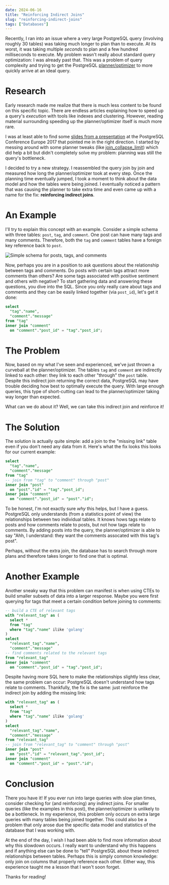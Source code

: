```yaml
---
date: 2024-06-16
title: "Reinforcing Indirect Joins"
slug: "reinforcing-indirect-joins"
tags: ["Databases"]
---
```


Recently, I ran into an issue where a very large PostgreSQL query (involving roughly 30 tables) was taking much longer to plan than to execute.
At its worst, it was taking multiple _seconds_ to plan and a few hundred milliseconds to execute.
My problem wasn't really about standard query optimization: I was already past that.
This was a problem of query complexity and trying to get the PostgreSQL [planner/optimizer](https://www.postgresql.org/docs/current/planner-optimizer.html) to more quickly arrive at an ideal query.

# Research

Early research made me realize that there is much less content to be found on this specific topic.
There are endless articles explaining how to speed up a query's _execution_ with tools like indexes and clustering.
However, reading material surrounding speeding up the planner/optimizer itself is much more rare.

I was at least able to find some [slides from a presentation](https://www.postgresql.eu/events/pgconfeu2017/sessions/session/1617/slides/9/FromMinutesToMilliseconds.pdf) at the PostgreSQL Conference Europe 2017 that pointed me in the right direction.
I started by messing around with some planner tweaks (like [join_collapse_limit](https://www.postgresql.org/docs/current/runtime-config-query.html#GUC-JOIN-COLLAPSE-LIMIT)) which did help a bit but didn't completely solve my problem: planning was still the query's bottleneck.

I decided to try a new strategy.
I reassembled the query join by join and measured how long the planner/optimizer took at every step.
Once the planning time eventually jumped, I took a moment to think about the data model and how the tables were being joined.
I eventually noticed a pattern that was causing the planner to take extra time and even came up with a name for the fix: **reinforcing indirect joins**.

# An Example

I'll try to explain this concept with an example.
Consider a simple schema with three tables: `post`, `tag`, and `comment`.
One post can have many tags and many comments.
Therefore, both the `tag` and `comment` tables have a foreign key reference back to `post`.

![Simple schema for posts, tags, and comments](/images/20240616/schema.webp)

Now, perhaps you are in a position to ask questions about the relationship between tags and comments.
Do posts with certain tags attract more comments than others?
Are some tags associated with positive sentiment and others with negative?
To start gathering data and answering these questions, you dive into the SQL.
Since you only really care about tags and comments and they can be easily linked together (via `post_id`), let's get it done:

```sql
select
  "tag"."name",
  "comment"."message"
from "tag"
inner join "comment"
  on "comment"."post_id" = "tag"."post_id";
```

# The Problem

Now, based on my what I've seen and experienced, we've just thrown a curveball at the planner/optimizer.
The tables `tag` and `comment` are indirectly linked to each other: they link to each other "through" the `post` table.
Despite this indirect join returning the correct data, PostgreSQL may have trouble deciding how best to optimally execute the query.
With large enough queries, this type of short-cutting can lead to the planner/optimizer taking way longer than expected.

What can we do about it?
Well, we can take this indirect join and reinforce it!

# The Solution

The solution is actually quite simple: add a join to the "missing link" table even if you don't need any data from it.
Here's what the fix looks this looks for our current example:

```sql
select
  "tag"."name",
  "comment"."message"
from "tag"
-- join from "tag" to "comment" through "post"
inner join "post"
  on "post"."id" = "tag"."post_id";
inner join "comment"
  on "comment"."post_id" = "post"."id";
```

To be honest, I'm not exactly sure _why_ this helps, but I have a guess.
PostgreSQL only understands (from a statistics point of view) the relationships between two individual tables.
It knows hows tags relate to posts and how comments relate to posts, but not how tags relate to comments.
By adding posts into the query, the planner/optimizer is able to say "Ahh, I understand: they want the comments assocated with this tag's post".

Perhaps, without the extra join, the database has to search through more plans and therefore takes longer to find one that is optimal.

# Another Example

Another sneaky way that this problem can manifest is when using CTEs to build smaller subsets of data into a larger response.
Maybe you were first querying for tags that meet a certain condition before joining to comments:

```sql
-- build a CTE of relevant tags
with "relevant_tag" as (
  select *
  from "tag"
  where "tag"."name" ilike 'golang'
)
select
  "relevant_tag"."name",
  "comment"."message"
-- find comments related to the relevant tags
from "relevant_tag"
inner join "comment"
  on "comment"."post_id" = "tag"."post_id";
```

Despite having more SQL here to make the relationships slightly less clear, the same problem can occur: PostgreSQL doesn't understand how tags relate to comments.
Thankfully, the fix is the same: just reinforce the indirect join by adding the missing link:

```sql
with "relevant_tag" as (
  select *
  from "tag"
  where "tag"."name" ilike 'golang'
)
select
  "relevant_tag"."name",
  "comment"."message"
from "relevant_tag"
-- join from "relevant_tag" to "comment" through "post"
inner join "post"
  on "post"."id" = "relevant_tag"."post_id";
inner join "comment"
  on "comment"."post_id" = "post"."id";
```

# Conclusion

There you have it!
If you ever run into large queries with slow plan times, consider checking for (and reinforcing) any indirect joins.
For smaller queries (like the examples in this post), the planner/optimizer is unlikely to be a bottleneck.
In my experience, this problem only occurs on extra large queries with many tables being joined together.
This could also be a problem that only arose due the specific data model and statistics of the database that I was working with.

At the end of the day, I wish I had been able to find more information about why this slowdown occurs.
I really want to understand why this happens and if anything else can be done to "tell" PostgreSQL about these indirect relationships between tables.
Perhaps this is simply common knowledge: only join on columns that properly reference each other.
Either way, this experience taught me a lesson that I won't soon forget.

Thanks for reading!
